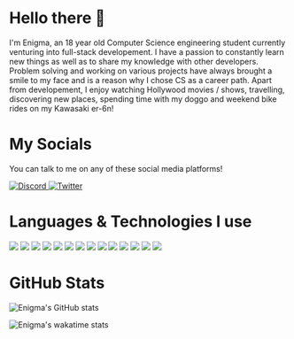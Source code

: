 # Hello there 👋

I'm Enigma, an 18 year old Computer Science engineering student currently venturing into full-stack developement. I have a passion to constantly learn new things as well as to share my knowledge with other developers. Problem solving and working on various projects have always brought a smile to my face and is a reason why I chose CS as a career path.
Apart from developement, I enjoy watching Hollywood movies / shows, travelling, discovering new places, spending time with my doggo and weekend bike rides on my Kawasaki er-6n!

# My Socials

You can talk to me on any of these social media platforms!

<p align="left">
  <a href="https://discord.com/users/620226249448488981" target="blank">
    <img src="https://img.shields.io/badge/-Discord-brightgreen?style=for-the-badge&logo=Discord&logoColor=ffffff&color=7289DA" alt="Discord">
  </a>

  <a href="https://twitter.com/enigma0884" target="blank">
    <img src="https://img.shields.io/badge/-Twitter-brightgreen?style=for-the-badge&logo=Twitter&logoColor=ffffff&color=1DA1F2" alt="Twitter">
  </a>
</p>

# Languages & Technologies I use

<p align="left">
  <img src="https://img.shields.io/badge/-JavaScript-brightgreen?style=for-the-badge&logo=JavaScript&logoColor=000000&color=F7DF1E">
  <img src="https://img.shields.io/badge/-TypeScript-brightgreen?style=for-the-badge&logo=TypeScript&logoColor=ffffff&color=3178C6">
  <img src="https://img.shields.io/badge/-HTML-brightgreen?style=for-the-badge&logo=HTML5&logoColor=ffffff&color=E34F26">
  <img src="https://img.shields.io/badge/-CSS-brightgreen?style=for-the-badge&logo=CSS3&logoColor=ffffff&color=1572B6">
  <img src="https://img.shields.io/badge/-C-brightgreen?style=for-the-badge&logo=C&logoColor=ffffff&color=A8B9CC">
  <img src="https://img.shields.io/badge/-Java-brightgreen?style=for-the-badge&logo=Java&logoColor=ffffff&color=007396">
  <img src="https://img.shields.io/badge/-Node%20JS-brightgreen?style=for-the-badge&logo=Node.js&logoColor=ffffff&color=339933">
  <img src="https://img.shields.io/badge/-Express%20JS-brightgreen?style=for-the-badge&logo=Express&logoColor=ffffff&color=000000">
  <img src="https://img.shields.io/badge/-React%20JS-brightgreen?style=for-the-badge&logo=React&logoColor=000000&color=61DAFB">
  <img src="https://img.shields.io/badge/-VS%20Code-brightgreen?style=for-the-badge&logo=Visual%20Studio%20Code&logoColor=ffffff&color=007ACC">
  <img src="https://img.shields.io/badge/-Git-brightgreen?style=for-the-badge&logo=Git&logoColor=000000&color=F05032">
  <img src="https://img.shields.io/badge/-GitHub-brightgreen?style=for-the-badge&logo=GitHub&logoColor=ffffff&color=181717">
  <img src="https://img.shields.io/badge/-MongoDB-brightgreen?style=for-the-badge&logo=MongoDB&logoColor=ffffff&color=47A248">
  <img src="https://img.shields.io/badge/-Redis-brightgreen?style=for-the-badge&logo=Redis&logoColor=ffffff&color=DC382D">
</p>

# GitHub Stats

![Enigma's GitHub stats](https://github-readme-stats.vercel.app/api?username=enigma0884&count_private=true&show_icons=true&theme=radical&include_all_commits=true)

![Enigma's wakatime stats](https://github-readme-stats.vercel.app/api/wakatime?username=enigma0884&theme=radical&custom_title=Enigma%27s+Wakatime+Stats&layout=compact)
